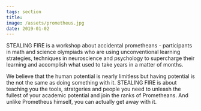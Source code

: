 ```yaml
---
tags: section
title: 
image: /assets/prometheus.jpg
date: 2019-01-02
---
```


STEALING FIRE is a workshop about accidental prometheans - participants in math and science olympiads who are using unconventional learning strategies, techniques in neuroscience and psychology to supercharge their learning and accomplish what used to take years in a matter of months.

We believe that the human potential is nearly limitless but having potential is the not the same as doing something with it. STEALING FIRE is about teaching you the tools, stratgeries and people you need to unleash the fullest of your academic potential and join the ranks of Prometheans. And unlike Prometheus himself, you can actually get away with it.